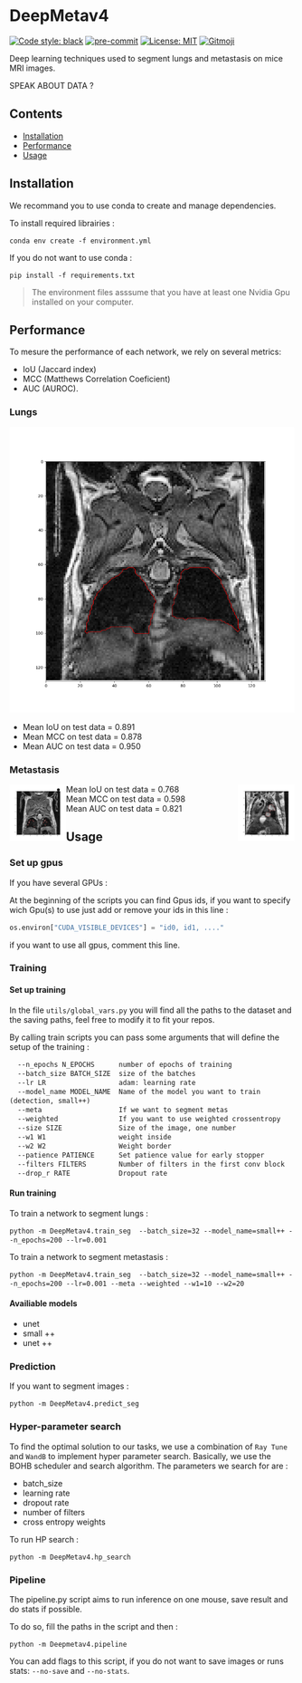 # DeepMetav4

[![Code style: black](https://img.shields.io/badge/code%20style-black-000000.svg)](https://github.com/psf/black) [![pre-commit](https://img.shields.io/badge/pre--commit-enabled-brightgreen?logo=pre-commit&logoColor=white)](https://github.com/pre-commit/pre-commit) [![License: MIT](https://img.shields.io/badge/License-MIT-yellow.svg)](https://opensource.org/licenses/MIT)
<a href="https://gitmoji.dev">
  <img src="https://img.shields.io/badge/gitmoji-%20😜%20😍-FFDD67.svg?style=flat-square" alt="Gitmoji">
</a> 

Deep learning techniques used to segment lungs and metastasis on mice MRI images.

SPEAK ABOUT DATA ?

## Contents
- [Installation](#installation)
- [Performance](#performance)
- [Usage](#usage)


## Installation

We recommand you to use conda to create and manage dependencies.

To install required librairies :
```shell script
conda env create -f environment.yml
```

If you do not want to use conda : 
```shell script
pip install -f requirements.txt
```


> The environment files asssume that you have at least one Nvidia Gpu installed on your computer.

## Performance
To mesure the performance of each network, we rely on several metrics:
 - IoU (Jaccard index)
 - MCC (Matthews Correlation Coeficient)
 - AUC (AUROC).
### Lungs
![seg_lungs](docs/_static/lungs_seg.png)

- Mean IoU on test data = 0.891
- Mean MCC on test data = 0.878
- Mean AUC on test data = 0.950

### Metastasis

<img src="./docs/_static/sm_metas_seg.png" alt="sm meta seg" width="100" style="float:left">
<img src="./docs/_static/bg_meta_seg.png" alt="bg meta seg" width="100" style="float:right">

- Mean IoU on test data = 0.768
- Mean MCC on test data = 0.598
- Mean AUC on test data = 0.821

## Usage

### Set up gpus
If you have several GPUs :

At the beginning of the scripts you can find Gpus ids, if you want to specify wich Gpu(s) to use just add or remove your ids in this line :
```python
os.environ["CUDA_VISIBLE_DEVICES"] = "id0, id1, ...."
```
if you want to use all gpus, comment this line.

### Training

#### Set up training
In the file `utils/global_vars.py` you will find all the paths to the dataset and the saving paths, feel free to modify it to fit your repos.

By calling train scripts you can pass some arguments that will define the setup of the training :
```shell script
  --n_epochs N_EPOCHS      number of epochs of training
  --batch_size BATCH_SIZE  size of the batches
  --lr LR                  adam: learning rate
  --model_name MODEL_NAME  Name of the model you want to train (detection, small++)
  --meta                   If we want to segment metas
  --weighted               If you want to use weighted crossentropy
  --size SIZE              Size of the image, one number
  --w1 W1                  weight inside
  --w2 W2                  Weight border
  --patience PATIENCE      Set patience value for early stopper
  --filters FILTERS        Number of filters in the first conv block
  --drop_r RATE            Dropout rate
```

#### Run training
To train a network to segment lungs :
```shell script
python -m DeepMetav4.train_seg  --batch_size=32 --model_name=small++ --n_epochs=200 --lr=0.001
```

To train a network to segment metastasis :
```shell script
python -m DeepMetav4.train_seg  --batch_size=32 --model_name=small++ --n_epochs=200 --lr=0.001 --meta --weighted --w1=10 --w2=20
```

#### Availiable models
 - unet
 - small ++
 - unet ++

### Prediction
If you want to segment images :
```shell script
python -m DeepMetav4.predict_seg
```

### Hyper-parameter search

To find the optimal solution to our tasks, we use a combination of `Ray Tune` and `WandB`
to implement hyper parameter search. Basically, we use the BOHB scheduler and search algorithm.
The parameters we search for are :
- batch_size
- learning rate
- dropout rate
- number of filters
- cross entropy weights

To run HP search :
```shell
python -m DeepMetav4.hp_search
```

### Pipeline

The pipeline.py script aims to run inference on one mouse, save result and do stats
if possible.

To do so, fill the paths in the script and then :
```shell
python -m Deepmetav4.pipeline
```

You can add flags to this script, if you do not want to save images or runs stats:
`--no-save` and `--no-stats`.
